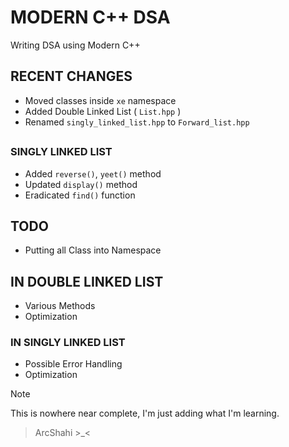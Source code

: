 # MODERN C++ DSA 

Writing DSA using Modern C++


## RECENT CHANGES
- Moved classes inside `xe` namespace
- Added Double Linked List ( `List.hpp` )
- Renamed `singly_linked_list.hpp` to `Forward_list.hpp` 

## 
### SINGLY LINKED LIST
- Added `reverse()`, `yeet()` method
- Updated `display()` method
- Eradicated `find()` function 


## TODO

- Putting all Class into Namespace

## IN DOUBLE LINKED LIST
- Various Methods
- Optimization

### IN SINGLY LINKED LIST
- Possible Error Handling
- Optimization 



>[!note]
This is nowhere near complete, I'm just adding what I'm learning.


 > ArcShahi >_<



